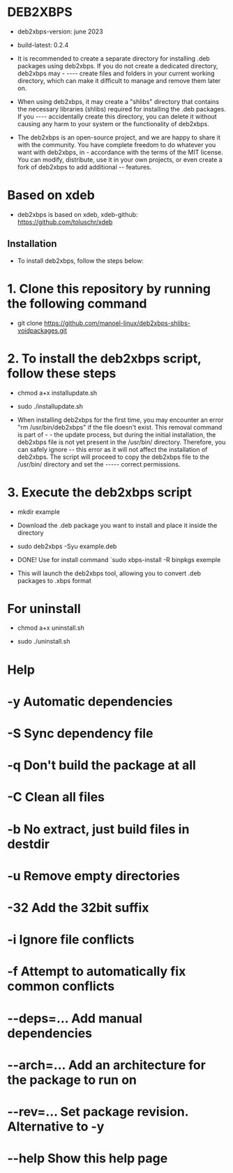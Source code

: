 # DEB2XBPS                                                                                                                                                     

- deb2xbps-version: june 2023

- build-latest: 0.2.4

- It is recommended to create a separate directory for installing .deb packages using deb2xbps. If you do not create a dedicated directory, deb2xbps may - ---- create files and folders in your current working directory, which can make it difficult to manage and remove them later on.

- When using deb2xbps, it may create a "shlibs" directory that contains the necessary libraries (shlibs) required for installing the .deb packages. If you ---- accidentally create this directory, you can delete it without causing any harm to your system or the functionality of deb2xbps.

- The deb2xbps is an open-source project, and we are happy to share it with the community. You have complete freedom to do whatever you want with deb2xbps, in - accordance with the terms of the MIT license. You can modify, distribute, use it in your own projects, or even create a fork of deb2xbps to add additional -- features.

# Based on xdeb

- deb2xbps is based on xdeb, xdeb-github: https://github.com/toluschr/xdeb

## Installation

- To install deb2xbps, follow the steps below:

# 1. Clone this repository by running the following command

- git clone https://github.com/manoel-linux/deb2xbps-shlibs-voidpackages.git

# 2. To install the deb2xbps script, follow these steps

- chmod a+x installupdate.sh

- sudo ./installupdate.sh

- When installing deb2xbps for the first time, you may encounter an error "rm /usr/bin/deb2xbps" if the file doesn't exist. This removal command is part of - - the update process, but during the initial installation, the deb2xbps file is not yet present in the /usr/bin/ directory. Therefore, you can safely ignore -- this error as it will not affect the installation of deb2xbps. The script will proceed to copy the deb2xbps file to the /usr/bin/ directory and set the ----- correct permissions.

# 3. Execute the deb2xbps script

- mkdir example

- Download the .deb package you want to install and place it inside the directory 

- sudo deb2xbps -Syu example.deb 

- DONE! Use for install command `sudo xbps-install -R binpkgs exemple

- This will launch the deb2xbps tool, allowing you to convert .deb packages to .xbps format

# For uninstall

- chmod a+x uninstall.sh

- sudo ./uninstall.sh

# Help 
# -y                          Automatic dependencies
# -S                          Sync dependency file
# -q                          Don't build the package at all
# -C                          Clean all files
# -b                          No extract, just build files in destdir
# -u                          Remove empty directories
# -32                         Add the 32bit suffix
# -i                          Ignore file conflicts
# -f                          Attempt to automatically fix common conflicts
# --deps=...                  Add manual dependencies
# --arch=...                  Add an architecture for the package to run on
# --rev=...                   Set package revision. Alternative to -y
# --help                      Show this help page
